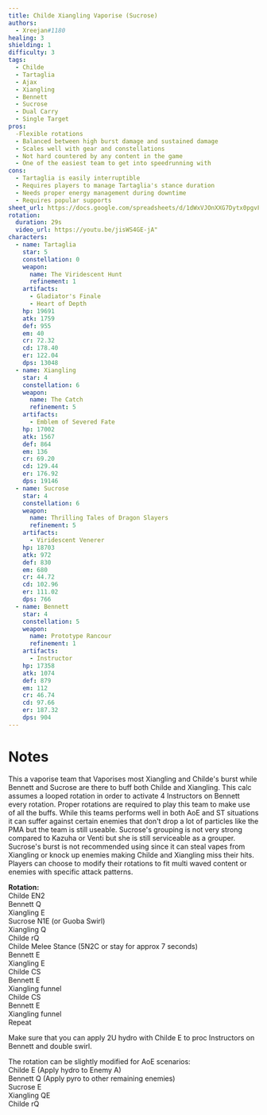 ```yaml
---
title: Childe Xiangling Vaporise (Sucrose) 
authors:
  - Xreejan#1180
healing: 3
shielding: 1
difficulty: 3
tags:
  - Childe
  - Tartaglia
  - Ajax
  - Xiangling
  - Bennett
  - Sucrose
  - Dual Carry
  - Single Target
pros:
  -Flexible rotations
  - Balanced between high burst damage and sustained damage
  - Scales well with gear and constellations
  - Not hard countered by any content in the game
  - One of the easiest team to get into speedrunning with  
cons:
  - Tartaglia is easily interruptible 
  - Requires players to manage Tartaglia's stance duration
  - Needs proper energy management during downtime 
  - Requires popular supports 
sheet_url: https://docs.google.com/spreadsheets/d/1dWxVJOnXXG7Dytx0pgvFprdfST-iSgM1VZjAf5zc4jI/edit?usp=sharing
rotation:
  duration: 29s
  video_url: https://youtu.be/jisWS4GE-jA"
characters:
  - name: Tartaglia
    star: 5
    constellation: 0
    weapon:
      name: The Viridescent Hunt
      refinement: 1
    artifacts:
      - Gladiator's Finale
      - Heart of Depth
    hp: 19691
    atk: 1759
    def: 955
    em: 40
    cr: 72.32
    cd: 178.40
    er: 122.04
    dps: 13048
  - name: Xiangling 
    star: 4
    constellation: 6
    weapon:
      name: The Catch
      refinement: 5
    artifacts:
      - Emblem of Severed Fate
    hp: 17002
    atk: 1567
    def: 864
    em: 136
    cr: 69.20
    cd: 129.44
    er: 176.92
    dps: 19146
  - name: Sucrose
    star: 4
    constellation: 6
    weapon:
      name: Thrilling Tales of Dragon Slayers
      refinement: 5
    artifacts:
      - Viridescent Venerer
    hp: 18703
    atk: 972
    def: 830
    em: 680
    cr: 44.72
    cd: 102.96
    er: 111.02
    dps: 766
  - name: Bennett
    star: 4
    constellation: 5
    weapon:
      name: Prototype Rancour
      refinement: 1
    artifacts:
      - Instructor
    hp: 17358
    atk: 1074
    def: 879
    em: 112
    cr: 46.74
    cd: 97.66
    er: 187.32
    dps: 904
---
```


# **Notes**  
This a vaporise team that Vaporises most Xiangling and Childe's burst while Bennett and Sucrose are there to buff both Childe and Xiangling. This calc assumes a looped rotation in order to activate 4 Instructors on Bennett every rotation. Proper rotations are required to play this team to make use of all the buffs. While this teams performs well in both AoE and ST situations it can suffer against certain enemies that don't drop a lot of particles like the PMA but the team is still useable. Sucrose's grouping is not very strong compared to Kazuha or Venti but she is still serviceable as a grouper. Sucrose's burst is not recommended using since it can steal vapes from Xiangling or knock up enemies making Childe and Xiangling miss their hits. Players can choose to modify their rotations to fit multi waved content or enemies with specific attack patterns. 

**Rotation:**  
Childe EN2  
Bennett Q  
Xiangling E  
Sucrose N1E (or Guoba Swirl)  
Xiangling Q  
Childe rQ  
Childe Melee Stance (5N2C or stay for approx 7 seconds)  
Bennett E  
Xiangling E  
Childe CS  
Bennett E  
Xiangling funnel  
Childe CS  
Bennett E  
Xiangling funnel  
Repeat  

Make sure that you can apply 2U hydro with Childe E to proc Instructors on Bennett and double swirl.  

The rotation can be slightly modified for AoE scenarios:  
Childe E (Apply hydro to Enemy A)  
Bennett Q (Apply pyro to other remaining enemies)  
Sucrose E  
Xiangling QE  
Childe rQ

